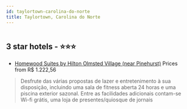 ```yaml
---
id: taylortown-carolina-do-norte
title: Taylortown, Carolina do Norte
---
```


<center><img src="https://i.travelapi.com/hotels/1000000/690000/687800/687737/0c382d61_z.jpg" alt="" /></center>


##  3 star hotels - ⭐️⭐️⭐️

-    [Homewood Suites by Hilton Olmsted Village (near Pinehurst)](https://www.hurb.com/br/aud/https://www.hurb.com/br/hotels/taylortown/homewood-suites-by-hilton-olmsted-village-near-pinehurst-HT-9HBC?cmp=18055) Prices from R$ 1.222,56
   > Desfrute das várias propostas de lazer e entretenimento à sua disposição, incluindo uma sala de fitness aberta 24 horas e uma piscina exterior sazonal. Entre as facilidades adicionais contam-se Wi-fi grátis, uma loja de presentes/quiosque de jornais 
